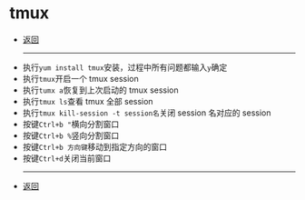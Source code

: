 # tmux

- [返回](index.md)
  ***
- 执行`yum install tmux`安装，过程中所有问题都输入`y`确定
- 执行`tmux`开启一个 tmux session
- 执行`tumx a`恢复到上次启动的 tmux session
- 执行`tmux ls`查看 tmux 全部 session
- 执行`tmux kill-session -t session名`关闭 session 名对应的 session
- 按键`Ctrl+b "`横向分割窗口
- 按键`Ctrl+b %`竖向分割窗口
- 按键`Ctrl+b 方向键`移动到指定方向的窗口
- 按键`Ctrl+d`关闭当前窗口
  ***
- [返回](index.md)